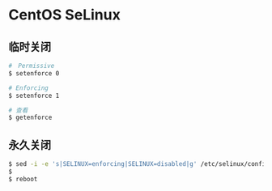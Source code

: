 # CentOS SeLinux

## 临时关闭

```bash
#　Permissive
$ setenforce 0

# Enforcing
$ setenforce 1

# 查看
$ getenforce
```

## 永久关闭

```bash
$ sed -i -e 's|SELINUX=enforcing|SELINUX=disabled|g' /etc/selinux/config
$
$ reboot
```